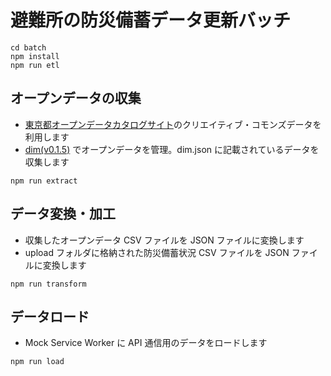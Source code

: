 # 避難所の防災備蓄データ更新バッチ

```
cd batch
npm install
npm run etl
```

## オープンデータの収集
- [東京都オープンデータカタログサイト](https://portal.data.metro.tokyo.lg.jp/)のクリエイティブ・コモンズデータを利用します
- [dim(v0.1.5)](https://github.com/ryo-ma/dim) でオープンデータを管理。dim.json に記載されているデータを収集します

`npm run extract`

## データ変換・加工
- 収集したオープンデータ CSV ファイルを JSON ファイルに変換します
- upload フォルダに格納された防災備蓄状況 CSV ファイルを JSON ファイルに変換します

`npm run transform`

## データロード
- Mock Service Worker に API 通信用のデータをロードします

`npm run load`
